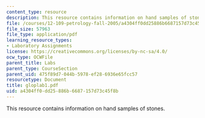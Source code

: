 ```yaml
---
content_type: resource
description: This resource contains information on hand samples of stones.
file: /courses/12-109-petrology-fall-2005/a4304ff0dd25886b6687157d73c45f8b_gloplab1.pdf
file_size: 57963
file_type: application/pdf
learning_resource_types:
- Laboratory Assignments
license: https://creativecommons.org/licenses/by-nc-sa/4.0/
ocw_type: OCWFile
parent_title: Labs
parent_type: CourseSection
parent_uid: 475f89d7-044b-5978-ef28-6936e65fcc57
resourcetype: Document
title: gloplab1.pdf
uid: a4304ff0-dd25-886b-6687-157d73c45f8b
---
```

This resource contains information on hand samples of stones.